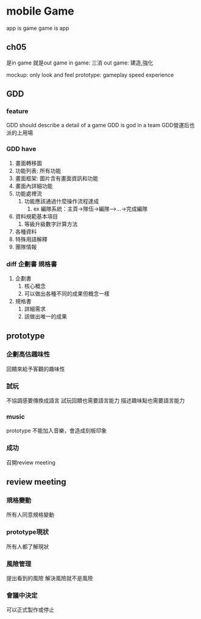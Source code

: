 # mobile Game
app is game
game is app

## ch05
是in game 就是out game
in game: 三消
out game: 建造,強化

mockup: only look and feel
prototype: gameplay speed experience

## GDD
### feature
GDD should describe a detail of a game 
GDD is god in a team
GDD營運后也派的上用場


### GDD have
1. 畫面轉移圖
2. 功能列表: 所有功能
3. 畫面框架: 圖片含有畫面資訊和功能
4. 畫面內詳細功能
5. 功能處裡流
   1. 功能應該通過什麼操作流程達成
      1. ex 編隊系統：主頁->隊伍->編隊—>...->完成編隊
6. 資料規範基本項目
   1. 等級升級數字計算方法
7. 各種資料
8. 特殊用語解釋
9.  團隊情報
### diff 企劃書 規格書
1. 企劃書
   1. 核心概念
   2. 可以做出各種不同的成果但概念一樣
2. 規格書
   1. 詳細需求
   2. 該做出唯一的成果
## prototype
### 企劃高估趣味性
回饋來給予客觀的趣味性
### 試玩
不協調感要傳換成語言
試玩回饋也需要語言能力
描述趣味點也需要語言能力
### music
prototype 不能加入音樂，會造成刻板印象
### 成功
召開review meeting
## review meeting 
### 規格變動
所有人同意規格變動
### prototype現狀
所有人都了解現狀
### 風險管理
提出看到的風險
解決風險就不是風險
### 會議中決定
可以正式製作或停止